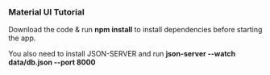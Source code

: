 ### Material UI Tutorial

Download the code & run **npm install** to install dependencies before starting the app.

You also need to install JSON-SERVER and run **json-server --watch data/db.json --port 8000**
